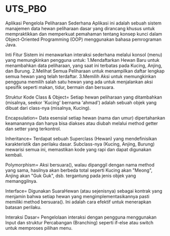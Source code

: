 # UTS_PBO
Aplikasi Pengelola Peliharaan Sederhana
Aplikasi ini adalah sebuah sistem manajemen data hewan peliharaan dasar yang dirancang khusus untuk mempraktikkan dan memperkuat pemahaman tentang konsep kunci dalam Object-Oriented Programming (OOP) menggunakan bahasa pemrograman Java.

Inti Fitur
Sistem ini menawarkan interaksi sederhana melalui konsol (menu) yang memungkinkan pengguna untuk:
1.Mendaftarkan Hewan Baru untuk menambahkan data peliharaan, yang saat ini terbatas pada Kucing, Anjing, dan Burung.
2.Melihat Semua Peliharaan untuk menampilkan daftar lengkap semua hewan yang telah terdaftar.
3.Memilih Aksi untuk memungkinkan pengguna memilih salah satu hewan yang ada untuk menjalankan aksi spesifik seperti makan, tidur, bermain dan bersuara.

Struktur Kode
Class & Object= Setiap hewan peliharaan yang ditambahkan (misalnya, seekor 'Kucing' bernama 'ahmad') adalah sebuah objek yang dibuat dari class-nya (misalnya, Kucing).

Encapsulation= Data esensial setiap hewan (nama dan umur) dipertahankan keamanannya dan hanya bisa diakses atau diubah melalui method getter dan setter yang terkontrol.

Inheritance= Terdapat sebuah Superclass (Hewan) yang mendefinisikan karakteristik dan perilaku dasar. Subclass-nya (Kucing, Anjing, Burung) mewarisi semua ini, memastikan kode yang rapi dan dapat digunakan kembali.

Polymorphism= Aksi bersuara(), walau dipanggil dengan nama method yang sama, hasilnya akan berbeda total seperti Kucing akan "Meong", Anjing akan "Guk Guk", dsb. tergantung pada jenis objek yang memanggilnya.

Interface= Digunakan SuaraHewan (atau sejenisnya) sebagai kontrak yang menjamin bahwa setiap hewan yang mengimplementasikannya pasti memiliki method bersuara(). Ini adalah cara efektif untuk menerapkan batasan perilaku.

Interaksi Dasar= Pengelolaan interaksi dengan pengguna menggunakan Input dan struktur Percabangan (Branching) seperti if-else atau switch untuk memproses pilihan menu.
